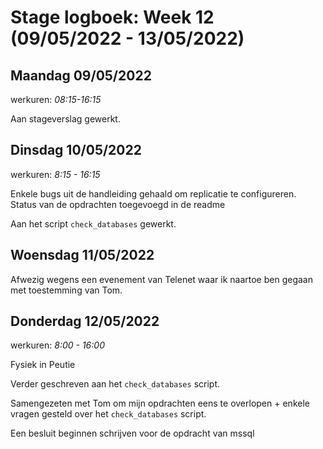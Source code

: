 # Stage logboek: Week 12 (09/05/2022 - 13/05/2022)

## Maandag 09/05/2022

werkuren: _08:15-16:15_

Aan stageverslag gewerkt.

## Dinsdag 10/05/2022

werkuren: _8:15 - 16:15_

Enkele bugs uit de handleiding gehaald om replicatie te configureren.  
Status van de opdrachten toegevoegd in de readme

Aan het script `check_databases` gewerkt.

## Woensdag 11/05/2022

Afwezig wegens een evenement van Telenet waar ik naartoe ben gegaan met toestemming van Tom.

## Donderdag 12/05/2022

werkuren: _8:00 - 16:00_

Fysiek in Peutie

Verder geschreven aan het `check_databases` script.

Samengezeten met Tom om mijn opdrachten eens te overlopen + enkele vragen gesteld over het `check_databases` script.

Een besluit beginnen schrijven voor de opdracht van mssql
